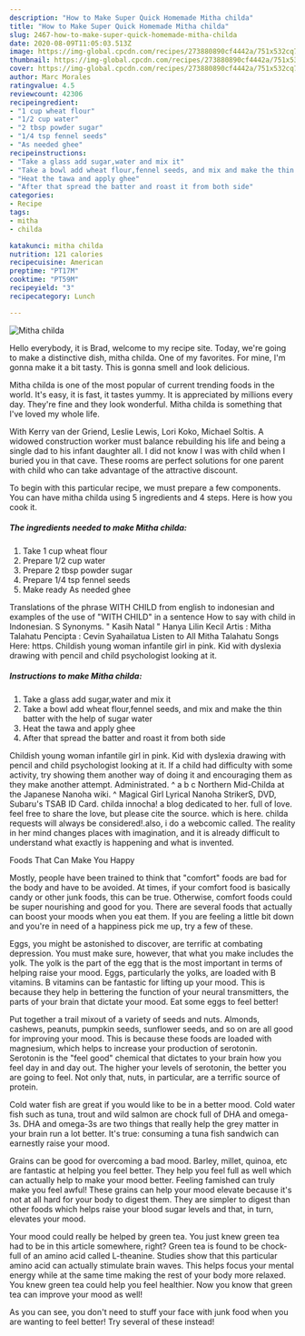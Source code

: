```yaml
---
description: "How to Make Super Quick Homemade Mitha childa"
title: "How to Make Super Quick Homemade Mitha childa"
slug: 2467-how-to-make-super-quick-homemade-mitha-childa
date: 2020-08-09T11:05:03.513Z
image: https://img-global.cpcdn.com/recipes/273880890cf4442a/751x532cq70/mitha-childa-recipe-main-photo.jpg
thumbnail: https://img-global.cpcdn.com/recipes/273880890cf4442a/751x532cq70/mitha-childa-recipe-main-photo.jpg
cover: https://img-global.cpcdn.com/recipes/273880890cf4442a/751x532cq70/mitha-childa-recipe-main-photo.jpg
author: Marc Morales
ratingvalue: 4.5
reviewcount: 42306
recipeingredient:
- "1 cup wheat flour"
- "1/2 cup water"
- "2 tbsp powder sugar"
- "1/4 tsp fennel seeds"
- "As needed ghee"
recipeinstructions:
- "Take a glass add sugar,water and mix it"
- "Take a bowl add wheat flour,fennel seeds, and mix and make the thin batter with the help of sugar water"
- "Heat the tawa and apply ghee"
- "After that spread the batter and roast it from both side"
categories:
- Recipe
tags:
- mitha
- childa

katakunci: mitha childa 
nutrition: 121 calories
recipecuisine: American
preptime: "PT17M"
cooktime: "PT59M"
recipeyield: "3"
recipecategory: Lunch

---
```



![Mitha childa](https://img-global.cpcdn.com/recipes/273880890cf4442a/751x532cq70/mitha-childa-recipe-main-photo.jpg)

Hello everybody, it is Brad, welcome to my recipe site. Today, we're going to make a distinctive dish, mitha childa. One of my favorites. For mine, I'm gonna make it a bit tasty. This is gonna smell and look delicious.

Mitha childa is one of the most popular of current trending foods in the world. It's easy, it is fast, it tastes yummy. It is appreciated by millions every day. They're fine and they look wonderful. Mitha childa is something that I've loved my whole life.

With Kerry van der Griend, Leslie Lewis, Lori Koko, Michael Soltis. A widowed construction worker must balance rebuilding his life and being a single dad to his infant daughter all. I did not know I was with child when I buried you in that cave. These rooms are perfect solutions for one parent with child who can take advantage of the attractive discount.


To begin with this particular recipe, we must prepare a few components. You can have mitha childa using 5 ingredients and 4 steps. Here is how you cook it.

<!--inarticleads1-->

##### The ingredients needed to make Mitha childa:

1. Take 1 cup wheat flour
1. Prepare 1/2 cup water
1. Prepare 2 tbsp powder sugar
1. Prepare 1/4 tsp fennel seeds
1. Make ready As needed ghee


Translations of the phrase WITH CHILD from english to indonesian and examples of the use of &#34;WITH CHILD&#34; in a sentence How to say with child in Indonesian. S Synonyms. &#34; Kasih Natal &#34; Hanya Lilin Kecil Artis : Mitha Talahatu Pencipta : Cevin Syahailatua Listen to All Mitha Talahatu Songs Here: https. Childish young woman infantile girl in pink. Kid with dyslexia drawing with pencil and child psychologist looking at it. 

<!--inarticleads2-->

##### Instructions to make Mitha childa:

1. Take a glass add sugar,water and mix it
1. Take a bowl add wheat flour,fennel seeds, and mix and make the thin batter with the help of sugar water
1. Heat the tawa and apply ghee
1. After that spread the batter and roast it from both side


Childish young woman infantile girl in pink. Kid with dyslexia drawing with pencil and child psychologist looking at it. If a child had difficulty with some activity, try showing them another way of doing it and encouraging them as they make another attempt. Administrated. ^ a b c Northern Mid-Childa at the Japanese Nanoha wiki. ^ Magical Girl Lyrical Nanoha StrikerS, DVD, Subaru&#39;s TSAB ID Card. childa innocha! a blog dedicated to her. full of love. feel free to share the love, but please cite the source. which is here. childa requests will always be considered!.also, i do a webcomic called. The reality in her mind changes places with imagination, and it is already difficult to understand what exactly is happening and what is invented. 

Foods That Can Make You Happy


Mostly, people have been trained to think that "comfort" foods are bad for the body and have to be avoided. At times, if your comfort food is basically candy or other junk foods, this can be true. Otherwise, comfort foods could be super nourishing and good for you. There are several foods that actually can boost your moods when you eat them. If you are feeling a little bit down and you're in need of a happiness pick me up, try a few of these.

Eggs, you might be astonished to discover, are terrific at combating depression. You must make sure, however, that what you make includes the yolk. The yolk is the part of the egg that is the most important in terms of helping raise your mood. Eggs, particularly the yolks, are loaded with B vitamins. B vitamins can be fantastic for lifting up your mood. This is because they help in bettering the function of your neural transmitters, the parts of your brain that dictate your mood. Eat some eggs to feel better!

Put together a trail mixout of a variety of seeds and nuts. Almonds, cashews, peanuts, pumpkin seeds, sunflower seeds, and so on are all good for improving your mood. This is because these foods are loaded with magnesium, which helps to increase your production of serotonin. Serotonin is the "feel good" chemical that dictates to your brain how you feel day in and day out. The higher your levels of serotonin, the better you are going to feel. Not only that, nuts, in particular, are a terrific source of protein.

Cold water fish are great if you would like to be in a better mood. Cold water fish such as tuna, trout and wild salmon are chock full of DHA and omega-3s. DHA and omega-3s are two things that really help the grey matter in your brain run a lot better. It's true: consuming a tuna fish sandwich can earnestly raise your mood. 

Grains can be good for overcoming a bad mood. Barley, millet, quinoa, etc are fantastic at helping you feel better. They help you feel full as well which can actually help to make your mood better. Feeling famished can truly make you feel awful! These grains can help your mood elevate because it's not at all hard for your body to digest them. They are simpler to digest than other foods which helps raise your blood sugar levels and that, in turn, elevates your mood.

Your mood could really be helped by green tea. You just knew green tea had to be in this article somewhere, right? Green tea is found to be chock-full of an amino acid called L-theanine. Studies show that this particular amino acid can actually stimulate brain waves. This helps focus your mental energy while at the same time making the rest of your body more relaxed. You knew green tea could help you feel healthier. Now you know that green tea can improve your mood as well!

As you can see, you don't need to stuff your face with junk food when you are wanting to feel better! Try several of these instead!


